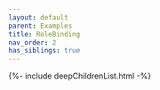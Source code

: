 ```yaml
---
layout: default
parent: Examples
title: RoleBinding
nav_order: 2
has_siblings: true
---
```

{%- include deepChildrenList.html -%}